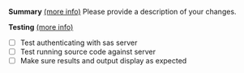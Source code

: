 **Summary** [(more info)](CONTRIBUTING.md#summary)
Please provide a description of your changes.

**Testing** [(more info)](CONTRIBUTING.md#testing)

- [ ] Test authenticating with sas server
- [ ] Test running source code against server
- [ ] Make sure results and output display as expected
